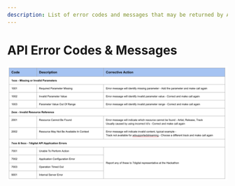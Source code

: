 ```yaml
---
description: List of error codes and messages that may be returned by API Calls
---
```


# API Error Codes & Messages

![](../.gitbook/assets/screen-shot-2018-11-21-at-21.10.03.png)

